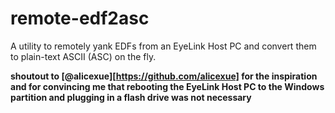 # remote-edf2asc

A utility to remotely yank EDFs from an EyeLink Host PC and convert them to plain-text ASCII (ASC) on the fly.

**shoutout to [@alicexue][https://github.com/alicexue] for the inspiration and for convincing me that rebooting the EyeLink Host PC to the Windows partition and plugging in a flash drive was not necessary**
